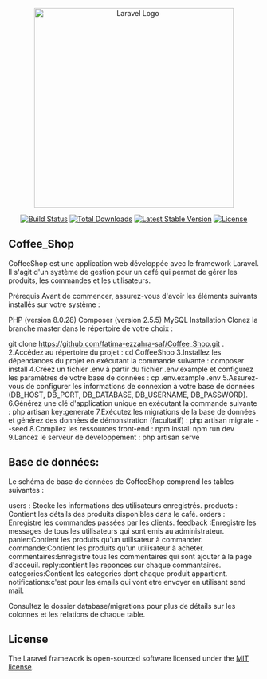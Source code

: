 <p align="center"><a href="https://laravel.com" target="_blank"><img src="https://raw.githubusercontent.com/laravel/art/master/logo-lockup/5%20SVG/2%20CMYK/1%20Full%20Color/laravel-logolockup-cmyk-red.svg" width="400" alt="Laravel Logo"></a></p>

<p align="center">
<a href="https://github.com/laravel/framework/actions"><img src="https://github.com/laravel/framework/workflows/tests/badge.svg" alt="Build Status"></a>
<a href="https://packagist.org/packages/laravel/framework"><img src="https://img.shields.io/packagist/dt/laravel/framework" alt="Total Downloads"></a>
<a href="https://packagist.org/packages/laravel/framework"><img src="https://img.shields.io/packagist/v/laravel/framework" alt="Latest Stable Version"></a>
<a href="https://packagist.org/packages/laravel/framework"><img src="https://img.shields.io/packagist/l/laravel/framework" alt="License"></a>
</p>


## Coffee_Shop

CoffeeShop est une application web développée avec le framework Laravel. Il s'agit d'un système de gestion pour un café qui permet de gérer les produits, les commandes et les utilisateurs.


Prérequis
Avant de commencer, assurez-vous d'avoir les éléments suivants installés sur votre système :

PHP (version 8.0.28)
Composer (version 2.5.5)
MySQL
Installation
Clonez la branche master dans le répertoire de votre choix :

git clone https://github.com/fatima-ezzahra-saf/Coffee_Shop.git .
2.Accédez au répertoire du projet : cd CoffeeShop 3.Installez les dépendances du projet en exécutant la commande suivante : composer install 4.Créez un fichier .env à partir du fichier .env.example et configurez les paramètres de votre base de données : cp .env.example .env 5.Assurez-vous de configurer les informations de connexion à votre base de données (DB_HOST, DB_PORT, DB_DATABASE, DB_USERNAME, DB_PASSWORD). 6.Générez une clé d'application unique en exécutant la commande suivante : php artisan key:generate 7.Exécutez les migrations de la base de données et générez des données de démonstration (facultatif) : php artisan migrate --seed 8.Compilez les ressources front-end : npm install npm run dev 9.Lancez le serveur de développement : php artisan serve

## Base de données:
Le schéma de base de données de CoffeeShop comprend les tables suivantes :

users : Stocke les informations des utilisateurs enregistrés. products : Contient les détails des produits disponibles dans le café. orders : Enregistre les commandes passées par les clients. feedback :Enregistre les messages de tous les utilisateurs qui sont emis au administrateur. panier:Contient les produits qu'un utilisateur à commander. commande:Contient les produits qu'un utilisateur à acheter. commentaires:Enregistre tous les commentaires qui sont ajouter à la page d'acceuil. reply:contient les reponces sur chaque commantaires. categories:Contient les categories dont chaque produit appartient. notifications:c'est pour les emails qui vont etre envoyer en utilisant send mail.

Consultez le dossier database/migrations pour plus de détails sur les colonnes et les relations de chaque table.

## License

The Laravel framework is open-sourced software licensed under the [MIT license](https://opensource.org/licenses/MIT).
